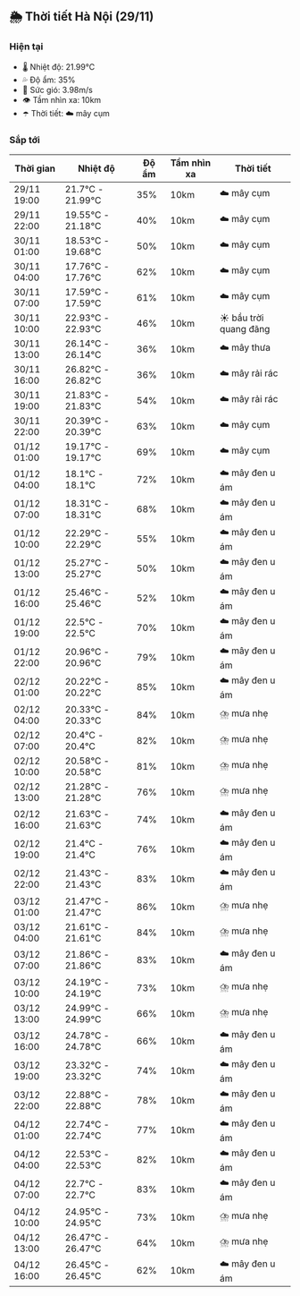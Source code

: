 ## 🌦️ Thời tiết Hà Nội (29/11)

### Hiện tại

- 🌡️ Nhiệt độ: 21.99℃
- 💦 Độ ẩm: 35%
- 💨 Sức gió: 3.98m/s
- 👁️ Tầm nhìn xa: 10km
- ☂️ Thời tiết: ☁️ mây cụm

### Sắp tới

| Thời gian | Nhiệt độ | Độ ẩm | Tầm nhìn xa | Thời tiết |
| --- | --- | --- | --- | --- |
| 29/11 19:00 | 21.7℃ - 21.99℃ | 35% | 10km | ☁️ mây cụm |
| 29/11 22:00 | 19.55℃ - 21.18℃ | 40% | 10km | ☁️ mây cụm |
| 30/11 01:00 | 18.53℃ - 19.68℃ | 50% | 10km | ☁️ mây cụm |
| 30/11 04:00 | 17.76℃ - 17.76℃ | 62% | 10km | ☁️ mây cụm |
| 30/11 07:00 | 17.59℃ - 17.59℃ | 61% | 10km | ☁️ mây cụm |
| 30/11 10:00 | 22.93℃ - 22.93℃ | 46% | 10km | ☀️ bầu trời quang đãng |
| 30/11 13:00 | 26.14℃ - 26.14℃ | 36% | 10km | ☁️ mây thưa |
| 30/11 16:00 | 26.82℃ - 26.82℃ | 36% | 10km | ☁️ mây rải rác |
| 30/11 19:00 | 21.83℃ - 21.83℃ | 54% | 10km | ☁️ mây rải rác |
| 30/11 22:00 | 20.39℃ - 20.39℃ | 63% | 10km | ☁️ mây cụm |
| 01/12 01:00 | 19.17℃ - 19.17℃ | 69% | 10km | ☁️ mây cụm |
| 01/12 04:00 | 18.1℃ - 18.1℃ | 72% | 10km | ☁️ mây đen u ám |
| 01/12 07:00 | 18.31℃ - 18.31℃ | 68% | 10km | ☁️ mây đen u ám |
| 01/12 10:00 | 22.29℃ - 22.29℃ | 55% | 10km | ☁️ mây đen u ám |
| 01/12 13:00 | 25.27℃ - 25.27℃ | 50% | 10km | ☁️ mây đen u ám |
| 01/12 16:00 | 25.46℃ - 25.46℃ | 52% | 10km | ☁️ mây đen u ám |
| 01/12 19:00 | 22.5℃ - 22.5℃ | 70% | 10km | ☁️ mây đen u ám |
| 01/12 22:00 | 20.96℃ - 20.96℃ | 79% | 10km | ☁️ mây đen u ám |
| 02/12 01:00 | 20.22℃ - 20.22℃ | 85% | 10km | ☁️ mây đen u ám |
| 02/12 04:00 | 20.33℃ - 20.33℃ | 84% | 10km | ⛈️ mưa nhẹ |
| 02/12 07:00 | 20.4℃ - 20.4℃ | 82% | 10km | ⛈️ mưa nhẹ |
| 02/12 10:00 | 20.58℃ - 20.58℃ | 81% | 10km | ⛈️ mưa nhẹ |
| 02/12 13:00 | 21.28℃ - 21.28℃ | 76% | 10km | ⛈️ mưa nhẹ |
| 02/12 16:00 | 21.63℃ - 21.63℃ | 74% | 10km | ☁️ mây đen u ám |
| 02/12 19:00 | 21.4℃ - 21.4℃ | 76% | 10km | ☁️ mây đen u ám |
| 02/12 22:00 | 21.43℃ - 21.43℃ | 83% | 10km | ☁️ mây đen u ám |
| 03/12 01:00 | 21.47℃ - 21.47℃ | 86% | 10km | ⛈️ mưa nhẹ |
| 03/12 04:00 | 21.61℃ - 21.61℃ | 84% | 10km | ⛈️ mưa nhẹ |
| 03/12 07:00 | 21.86℃ - 21.86℃ | 83% | 10km | ☁️ mây đen u ám |
| 03/12 10:00 | 24.19℃ - 24.19℃ | 73% | 10km | ⛈️ mưa nhẹ |
| 03/12 13:00 | 24.99℃ - 24.99℃ | 66% | 10km | ⛈️ mưa nhẹ |
| 03/12 16:00 | 24.78℃ - 24.78℃ | 66% | 10km | ☁️ mây đen u ám |
| 03/12 19:00 | 23.32℃ - 23.32℃ | 74% | 10km | ☁️ mây đen u ám |
| 03/12 22:00 | 22.88℃ - 22.88℃ | 78% | 10km | ☁️ mây đen u ám |
| 04/12 01:00 | 22.74℃ - 22.74℃ | 77% | 10km | ☁️ mây đen u ám |
| 04/12 04:00 | 22.53℃ - 22.53℃ | 82% | 10km | ☁️ mây đen u ám |
| 04/12 07:00 | 22.7℃ - 22.7℃ | 83% | 10km | ☁️ mây đen u ám |
| 04/12 10:00 | 24.95℃ - 24.95℃ | 73% | 10km | ⛈️ mưa nhẹ |
| 04/12 13:00 | 26.47℃ - 26.47℃ | 64% | 10km | ⛈️ mưa nhẹ |
| 04/12 16:00 | 26.45℃ - 26.45℃ | 62% | 10km | ☁️ mây đen u ám |
